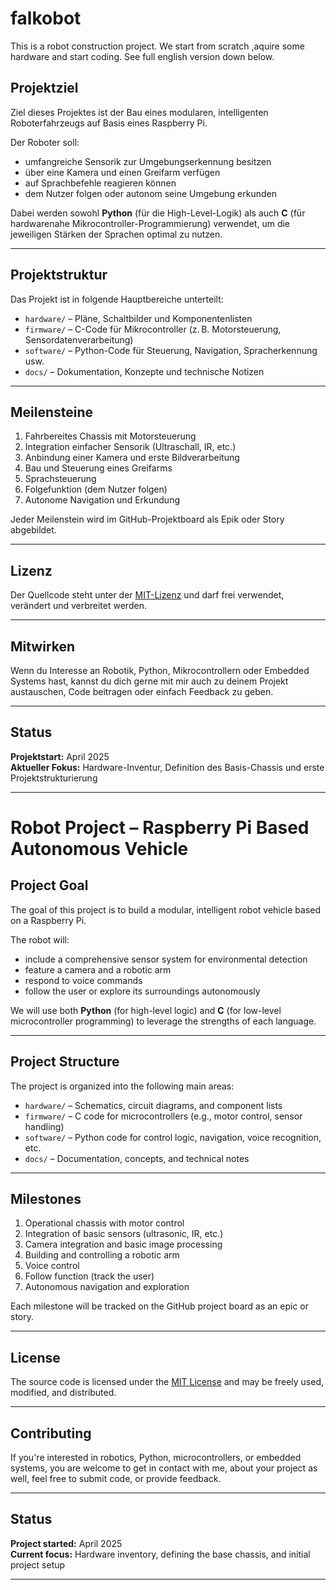 # falkobot
This is a robot construction project. We start from scratch ,aquire some hardware and start coding. See full english version down below.

## Projektziel

Ziel dieses Projektes ist der Bau eines modularen, intelligenten Roboterfahrzeugs auf Basis eines Raspberry Pi.

Der Roboter soll:
- umfangreiche Sensorik zur Umgebungserkennung besitzen
- über eine Kamera und einen Greifarm verfügen
- auf Sprachbefehle reagieren können
- dem Nutzer folgen oder autonom seine Umgebung erkunden

Dabei werden sowohl **Python** (für die High-Level-Logik) als auch **C** (für hardwarenahe Mikrocontroller-Programmierung) verwendet, um die jeweiligen Stärken der Sprachen optimal zu nutzen.

---

## Projektstruktur

Das Projekt ist in folgende Hauptbereiche unterteilt:

- `hardware/` – Pläne, Schaltbilder und Komponentenlisten
- `firmware/` – C-Code für Mikrocontroller (z. B. Motorsteuerung, Sensordatenverarbeitung)
- `software/` – Python-Code für Steuerung, Navigation, Spracherkennung usw.
- `docs/` – Dokumentation, Konzepte und technische Notizen

---

## Meilensteine

1. Fahrbereites Chassis mit Motorsteuerung
2. Integration einfacher Sensorik (Ultraschall, IR, etc.)
3. Anbindung einer Kamera und erste Bildverarbeitung
4. Bau und Steuerung eines Greifarms
5. Sprachsteuerung
6. Folgefunktion (dem Nutzer folgen)
7. Autonome Navigation und Erkundung

Jeder Meilenstein wird im GitHub-Projektboard als Epik oder Story abgebildet.

---

## Lizenz

Der Quellcode steht unter der [MIT-Lizenz](LICENSE) und darf frei verwendet, verändert und verbreitet werden.

---

## Mitwirken

Wenn du Interesse an Robotik, Python, Mikrocontrollern oder Embedded Systems hast, kannst du dich gerne mit mir auch zu deinem Projekt austauschen, Code beitragen oder einfach Feedback zu geben.

---

## Status

**Projektstart:** April 2025  
**Aktueller Fokus:** Hardware-Inventur, Definition des Basis-Chassis und erste Projektstrukturierung

---

# Robot Project – Raspberry Pi Based Autonomous Vehicle

## Project Goal

The goal of this project is to build a modular, intelligent robot vehicle based on a Raspberry Pi.

The robot will:
- include a comprehensive sensor system for environmental detection
- feature a camera and a robotic arm
- respond to voice commands
- follow the user or explore its surroundings autonomously

We will use both **Python** (for high-level logic) and **C** (for low-level microcontroller programming) to leverage the strengths of each language.

---

## Project Structure

The project is organized into the following main areas:

- `hardware/` – Schematics, circuit diagrams, and component lists
- `firmware/` – C code for microcontrollers (e.g., motor control, sensor handling)
- `software/` – Python code for control logic, navigation, voice recognition, etc.
- `docs/` – Documentation, concepts, and technical notes

---

## Milestones

1. Operational chassis with motor control
2. Integration of basic sensors (ultrasonic, IR, etc.)
3. Camera integration and basic image processing
4. Building and controlling a robotic arm
5. Voice control
6. Follow function (track the user)
7. Autonomous navigation and exploration

Each milestone will be tracked on the GitHub project board as an epic or story.

---

## License

The source code is licensed under the [MIT License](LICENSE) and may be freely used, modified, and distributed.

---

## Contributing

If you're interested in robotics, Python, microcontrollers, or embedded systems, you are welcome to get in contact with me, about your project as well, feel free to submit code, or provide feedback.

---

## Status

**Project started:** April 2025  
**Current focus:** Hardware inventory, defining the base chassis, and initial project setup

---
